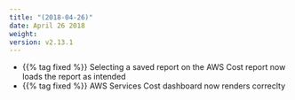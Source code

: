 ```yaml
---
title: "(2018-04-26)"
date: April 26 2018
weight:
version: v2.13.1
---
```


- {{% tag fixed %}} Selecting a saved report on the AWS Cost report now loads the report as intended
- {{% tag fixed %}} AWS Services Cost dashboard now renders correclty 
